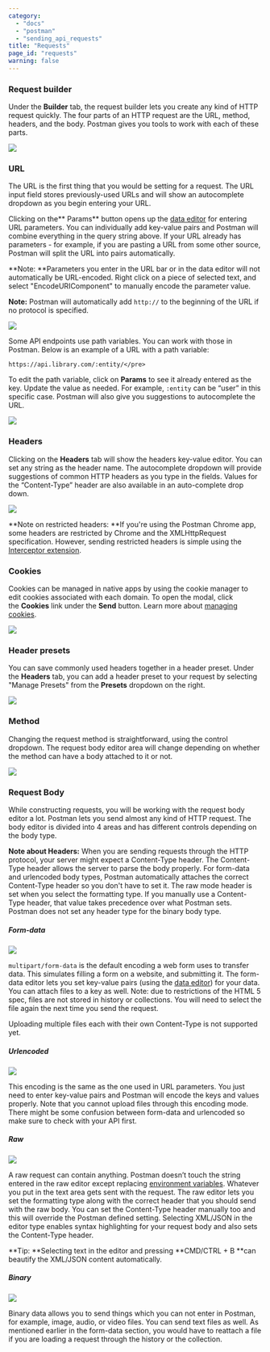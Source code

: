 ```yaml
---
category: 
  - "docs"
  - "postman"
  - "sending_api_requests"
title: "Requests"
page_id: "requests"
warning: false
---
```


### Request builder

Under the **Builder** tab, the request builder lets you create any kind of HTTP request quickly. The four parts of an HTTP request are the URL, method, headers, and the body. Postman gives you tools to work with each of these parts.

![](https://s3.amazonaws.com/postman-static-getpostman-com/postman-docs/58960110.png)

### URL

The URL is the first thing that you would be setting for a request. The URL input field stores previously-used URLs and will show an autocomplete dropdown as you begin entering your URL.

Clicking on the** Params** button opens up the [data editor](/docs/postman/launching_postman/navigating_postman) for entering URL parameters. You can individually add key-value pairs and Postman will combine everything in the query string above. If your URL already has parameters - for example, if you are pasting a URL from some other source, Postman will split the URL into pairs automatically.

**Note: **Parameters you enter in the URL bar or in the data editor will not automatically be URL-encoded. Right click on a piece of selected text, and select "EncodeURIComponent" to manually encode the parameter value.

**Note:** Postman will automatically add `http://` to the beginning of the URL if no protocol is specified.

![](https://s3.amazonaws.com/postman-static-getpostman-com/postman-docs/58960144.png)

Some API endpoints use path variables. You can work with those in Postman. Below is an example of a URL with a path variable:

```
https://api.library.com/:entity/</pre>
```

To edit the path variable, click on **Params** to see it already entered as the key. Update the value as needed. For example, `:entity` can be “user” in this specific case. Postman will also give you suggestions to autocomplete the URL.

![](https://s3.amazonaws.com/postman-static-getpostman-com/postman-docs/59064673.png)

### Headers

Clicking on the **Headers** tab will show the headers key-value editor. You can set any string as the header name. The autocomplete dropdown will provide suggestions of common HTTP headers as you type in the fields. Values for the “Content-Type” header are also available in an auto-complete drop down.

![](https://s3.amazonaws.com/postman-static-getpostman-com/postman-docs/58960218.png)

**Note on restricted headers: **If you're using the Postman Chrome app, some headers are restricted by Chrome and the XMLHttpRequest specification. However, sending restricted headers is simple using the [Interceptor extension](/docs/postman/sending_api_requests/interceptor_extension).  

### Cookies

Cookies can be managed in native apps by using the cookie manager to edit cookies associated with each domain. To open the modal, click the **Cookies** link under the **Send** button. Learn more about [managing cookies](/docs/postman/sending_api_requests/cookies).

![](https://s3.amazonaws.com/postman-static-getpostman-com/postman-docs/58960253.png)

### Header presets

You can save commonly used headers together in a header preset. Under the **Headers** tab, you can add a header preset to your request by selecting "Manage Presets" from the **Presets** dropdown on the right.  

![](https://s3.amazonaws.com/postman-static-getpostman-com/postman-docs/58960479.png)

### Method

Changing the request method is straightforward, using the control dropdown. The request body editor area will change depending on whether the method can have a body attached to it or not.

![](https://s3.amazonaws.com/postman-static-getpostman-com/postman-docs/58960035.png)

### Request Body

While constructing requests, you will be working with the request body editor a lot. Postman lets you send almost any kind of HTTP request. The body editor is divided into 4 areas and has different controls depending on the body type.

**Note about Headers:** When you are sending requests through the HTTP protocol, your server might expect a Content-Type header. The Content-Type header allows the server to parse the body properly. For form-data and urlencoded body types, Postman automatically attaches the correct Content-Type header so you don't have to set it. The raw mode header is set when you select the formatting type. If you manually use a Content-Type header, that value takes precedence over what Postman sets. Postman does not set any header type for the binary body type.

##### **Form-data**

![](https://s3.amazonaws.com/postman-static-getpostman-com/postman-docs/58960682.png)

`multipart/form-data` is the default encoding a web form uses to transfer data. This simulates filling a form on a website, and submitting it. The form-data editor lets you set key-value pairs (using the [data editor](/docs/postman/launching_postman/navigating_postman)) for your data. You can attach files to a key as well. Note: due to restrictions of the HTML 5 spec, files are not stored in history or collections. You will need to select the file again the next time you send the request.

Uploading multiple files each with their own Content-Type is not supported yet.

##### **Urlencoded**

![](https://s3.amazonaws.com/postman-static-getpostman-com/postman-docs/58960718.png)

This encoding is the same as the one used in URL parameters. You just need to enter key-value pairs and Postman will encode the keys and values properly. Note that you cannot upload files through this encoding mode. There might be some confusion between form-data and urlencoded so make sure to check with your API first.

##### **Raw**

![](https://s3.amazonaws.com/postman-static-getpostman-com/postman-docs/58960775.png)

A raw request can contain anything. Postman doesn’t touch the string entered in the raw editor except replacing [environment variables](/docs/postman/environments_and_globals/variables). Whatever you put in the text area gets sent with the request. The raw editor lets you set the formatting type along with the correct header that you should send with the raw body. You can set the Content-Type header manually too and this will override the Postman defined setting. Selecting XML/JSON in the editor type enables syntax highlighting for your request body and also sets the Content-Type header.

**Tip: **Selecting text in the editor and pressing **CMD/CTRL + B **can beautify the XML/JSON content automatically.

##### **Binary**

![](https://s3.amazonaws.com/postman-static-getpostman-com/postman-docs/58960827.png)

Binary data allows you to send things which you can not enter in Postman, for example, image, audio, or video files. You can send text files as well. As mentioned earlier in the form-data section, you would have to reattach a file if you are loading a request through the history or the collection.
